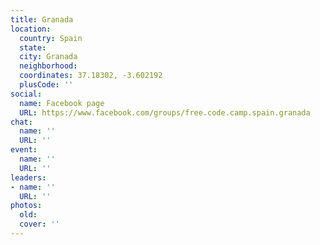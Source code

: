 ```yaml
---
title: Granada
location:
  country: Spain
  state: 
  city: Granada
  neighborhood: 
  coordinates: 37.18302, -3.602192
  plusCode: ''
social:
  name: Facebook page
  URL: https://www.facebook.com/groups/free.code.camp.spain.granada
chat:
  name: ''
  URL: ''
event:
  name: ''
  URL: ''
leaders:
- name: ''
  URL: ''
photos:
  old: 
  cover: ''
---
```

